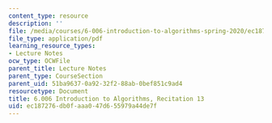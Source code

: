 ```yaml
---
content_type: resource
description: ''
file: /media/courses/6-006-introduction-to-algorithms-spring-2020/ec187276db0faaa047d655979a44de7f_MIT6_006S20_r13.pdf
file_type: application/pdf
learning_resource_types:
- Lecture Notes
ocw_type: OCWFile
parent_title: Lecture Notes
parent_type: CourseSection
parent_uid: 51ba9637-0a92-32f2-88ab-0bef851c9ad4
resourcetype: Document
title: 6.006 Introduction to Algorithms, Recitation 13
uid: ec187276-db0f-aaa0-47d6-55979a44de7f
---
```

